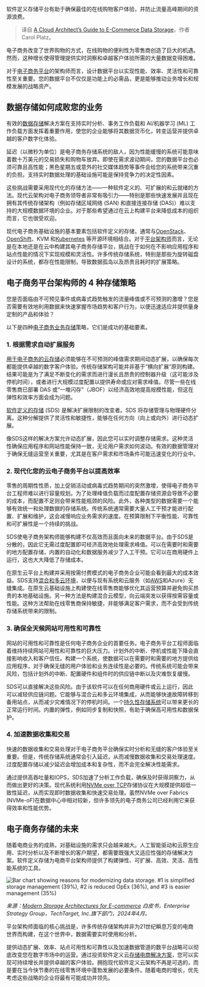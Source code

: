 
<!--
title: 云架构师的电商数据存储指南
cover: https://cdn.thenewstack.io/media/2025/01/f1068b33-e-commerce-data-storage.jpg
-->

软件定义存储平台有助于确保最佳的在线购物客户体验，并防止流量高峰期间的资源浪费。

> 译自 [A Cloud Architect’s Guide to E-Commerce Data Storage](https://thenewstack.io/a-cloud-architects-guide-to-e-commerce-data-storage/)，作者 Carol Platz。

电子商务改变了世界购物的方式，在线购物的便利性为零售商创造了巨大的机遇。然而，这种增长使得管理提供实时洞察和卓越客户体验所需的大量数据变得困难。

对于[电子商务平台](https://thenewstack.io/what-scaling-shopifys-checkout-taught-me-about-building-great-e-commerce-apps/)的架构师而言，设计数据平台以实现性能、效率、灵活性和可靠性至关重要。您的数据平台不仅仅是功能上的必需品，更是能够推动业务增长和规模发展的战略资产。

## 数据存储如何成败您的业务

有效的[数据存储](https://thenewstack.io/storage/)解决方案在支持实时分析、事务工作负载和 AI/机器学习 (ML) 工作负载方面发挥着重要作用，使您的企业能够将其数据货币化，转变运营并提供卓越的客户数字化体验。

延迟（以微秒为单位）是电子商务存储系统的敌人，因为性能缓慢的系统可能意味着数十万美元的交易损失和购物车放弃。即使在需求波动期间，您的数据平台也必须可靠且高性能；黑色星期五或意外的社交媒体趋势等事件会给您的系统带来沉重的负担。支持实时数据处理的基础设施可能是保持竞争力的决定性因素。

这些挑战需要采用现代化的存储方法——一种软件定义的、可扩展的和云就绪的方法。现代云架构对电子商务领导者非常有吸引力——特别是那些快速发展并且现在拥有其传统存储架构（例如存储区域网络 (SAN) 和直接连接存储 (DAS)）难以支持的大规模数据环境的企业。对于那些希望通过在云上构建平台来降低成本的组织而言，它也很受欢迎。

现代电子商务基础设施的基本要素包括软件定义的存储，通常与[OpenStack](https://thenewstack.io/mirantis-rockoon-openstack-management-on-kubernetes/)、[OpenShift](https://thenewstack.io/kubernetes/whats-the-difference-between-kubernetes-and-openshift/)、KVM 和[Kubernetes](https://thenewstack.io/kubernetes/) 等开源环境相结合。对于[平台架构师](https://thenewstack.io/platform-engineering/architecture-and-design-considerations-for-platform-engineering-teams/)而言，无论是在本地还是在云中构建其电子商务存储平台，挑战在于如何在不影响应用程序和站点性能的情况下实现规模和灵活性。许多传统存储系统，特别是那些为旋转磁盘设计的系统，都存在性能限制，导致数据孤岛以及昂贵且耗时的扩展策略。

## 电子商务平台架构师的 4 种存储策略

您是否面临由不可预见事件或病毒式趋势触发的流量峰值或不可预测的激增？您是否需要有效地利用数据来快速掌握市场趋势和客户行为，以便迅速适应并提供量身定制的产品和体验？

以下是四种[电子商务业务存储](https://www.lightbitslabs.com/solutions/cloud-storage-ecommerce/?utm_source=TNS&utm_medium=article&utm_campaign=jan)策略，它们是成功的基础要素。

### 1. 根据需求自动扩展服务

[用于电子商务的云存储](https://www.lightbitslabs.com/solutions/cloud-storage-ecommerce/?utm_source=TNS&utm_medium=article&utm_campaign=jan)必须能够在不可预测的峰值需求期间动态扩展，以确保每次都能提供卓越的数字客户体验。传统存储架构可能并非基于“横向扩展”原则构建。结果可能是为了满足不断变化的需求而进行漫长且昂贵的控制器升级（这可能涉及停机时间），或者进行大规模过度配置以提供寿命或应对需求峰值。尽管一些在线零售商已部署 DAS 或“一堆闪存”（JBOF）以经济高效地提高规模性能，但这在弹性和效率方面会成为问题。

[软件定义的存储](https://www.lightbitslabs.com/solution-guide/software-defined-storage/?utm_source=TNS&utm_medium=article&utm_campaign=jan) (SDS) 是解决扩展限制的改变者。SDS 将存储管理与物理硬件分离。这种分解提供了灵活性和敏捷性，能够在任何方向（向上或向外）进行动态扩展。

像SDS这样的解决方案允许动态扩展，因此您可以实时调整存储需求。这种灵活性确保应用程序和网站性能保持一致，无论用户需求如何波动。有效的数据管理对于确保无缝运营至关重要，尤其是在客户需求和市场条件可能迅速变化的行业中。

### 2. 现代化您的云电子商务平台以提高效率

零售的周期性性质，加上促销活动或病毒式趋势期间的突然激增，使得电子商务平台工程师难以进行容量规划。为了处理峰值负载而过度配置存储资源会导致不必要的成本，而配置不足则会带来性能瓶颈的风险。此外，各种类型的数据需要一个能够有效统一和处理数据的存储系统。传统系统通常需要大量人工干预才能进行配置、扩展和维护，这会减慢响应业务需求的速度。在预算限制下平衡性能、可靠性和可扩展性是一个持续的挑战。

SDS使电子商务架构师能够构建不仅高效而且面向未来的数据平台。由于SDS是分散的，因此它无需过度配置即可经济高效地处理需求峰值。可以在需要时和需要的地方配置存储，内置的自动化和数据服务减少了人工干预。它可以在商用硬件上运行，这也大大降低了存储成本。

在原生云平台上构建并采用按需付费模式的电子商务企业可能会看到最大的成本效益。SDS支持[混合和多云环境](https://www.lightbitslabs.com/aws-block-storage/?utm_source=TNS&utm_medium=article&utm_campaign=jan)，以便与现有系统和云服务（如[AWS](https://aws.amazon.com/?utm_content=inline+mention)和Azure）无缝集成。在原生云基础设施上构建使在线零售商能够优化其运营预算并避免购买昂贵的本地基础设施。另一种方法是构建混合云模型，向云端突发以获得按需容量或性能。这种方法帮助在线零售商保持敏捷，并能够满足客户需求，而不会受到传统存储系统带来的限制。


### 3. 确保全天候网站可用性和可靠性

网站的可用性和可靠性是任何电子商务企业的首要任务。电子商务平台工程师面临着维持持续网站可用性和可靠性的巨大压力。计划外的中断、停机或性能下降会直接影响收入和客户信任。构建一个系统，使数据可以在需要时和需要的地方提供给应用程序，对于确保无缝的用户体验和业务连续性是必要的。传统系统可能会带来风险，包括计划外的中断、配置硬件和组件时的供应链中断以及灾难恢复缓慢。

SDS可以直接解决这些风险。由于该软件可以在任何商用硬件或云上运行，因此可以减轻供应链问题。它能够与混合云和多云环境集成，从而能够快速故障转移到备用站点，从而减少灾难情况下的停机时间。一个[持久性存储系统](https://www.lightbitslabs.com/kubernetes-persistent-storage-management/?utm_source=TNS&utm_medium=article&utm_campaign=jan)可以带来更长的正常运行时间。内置的弹性，例如同步复制和快照，有助于确保高可用性和数据保护。


### 4. 加速数据收集和交易

快速的数据收集和交易处理对于电子商务平台确保实时分析和无缝的客户体验至关重要。但是，传统存储系统通常会引入延迟，从而减慢数据收集和交易处理速度。过度配置存储以减少延迟会增加成本和复杂性，而不会完全解决性能需求。

通过提供高吞吐量和IOPS，SDS加速了分析工作负载，确保及时获得洞察力，从而做出更好的决策。现代系统利用[NVMe over TCP](https://www.lightbitslabs.com/nvme-over-tcp/?utm_source=TNS&utm_medium=article&utm_campaign=jan)存储协议在大规模提供超低一致性延迟，从而实现即时数据收集和快速交易处理。虽然NVMe over Fabrics (NVMe-oF)在数据中心中相对较新，但许多领先的电子商务公司已经利用它来获得效率和性能优势。


## 电子商务存储的未来

随着电商业务的成熟，对基础设施的需求只会越来越大。人工智能驱动和云原生应用、实时分析以及不断增长的客户期望，都需要既强大又适应性强的存储解决方案。软件定义存储为电商平台架构师提供了构建弹性、可扩展、高效、灵活、高性能系统的工具。

![Bar chart showing reasons for modernizing data storage. #1 is simplified storage management (39%), #2 is reduced OpEx (36%), and #3 is easier management (35%)](https://cdn.thenewstack.io/media/2025/01/d1763bb4-e-commerce-storage-archtectures.png)

*来源：[Modern Storage Architectures for E-commerce](https://www.lightbitslabs.com/overcome-e-commerce-challenges-with-real-time-data-insights/?utm_source=TNS&utm_medium=article&utm_campaign=jan) 白皮书，Enterprise Strategy Group，TechTarget, Inc.旗下部门，2024年4月。*

平台架构师面临的核心挑战是，许多传统存储架构并非为21世纪瞬息万变的电商世界而构建，在这个世界中，数据需要实时使用和分析。

提供动态扩展、效率、站点可用性和可靠性以及加速数据管道的数平台战略可以彻底改变您在数字市场中的运营。通过投资软件定义云[存储电商解决方案](https://www.lightbitslabs.com/solutions/cloud-storage-ecommerce/?utm_source=TNS&utm_medium=article&utm_campaign=jan)，您可以实现可持续增长并提供卓越的客户体验。拥抱现代软件定义云架构不再是可选的，而是要在当今快节奏的在线零售环境中蓬勃发展的必要条件。随着电商的增长，优先考虑这些战略的企业将最有可能成功并领先。
